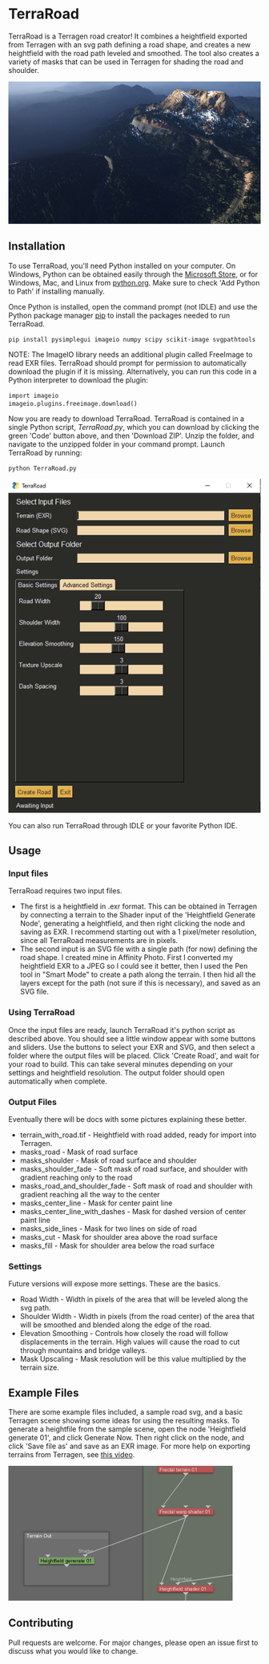 # TerraRoad

TerraRoad is a Terragen road creator!  It combines a heightfield exported from Terragen with an svg path defining a road shape, and creates a new heightfield with the road path leveled and smoothed.  The tool also creates a variety of masks that can be used in Terragen for shading the road and shoulder.  

![Road picture in Terragen](Images/RoadSampleSmall.jpg)

## Installation

To use TerraRoad, you'll need Python installed on your computer.  On Windows, Python can be obtained easily through the [Microsoft Store](https://www.microsoft.com/en-us/p/python-39/9p7qfqmjrfp7), or for Windows, Mac, and Linux from [python.org](https://www.python.org/downloads/).  Make sure to check 'Add Python to Path' if installing manually.

Once Python is installed, open the command prompt (not IDLE) and use the Python package manager [pip](https://pip.pypa.io/en/stable/) to install the packages needed to run TerraRoad.

```bash
pip install pysimplegui imageio numpy scipy scikit-image svgpathtools
```

NOTE: The ImageIO library needs an additional plugin called FreeImage to read EXR files.  TerraRoad should prompt for permission to automatically download the plugin if it is missing.  Alternatively, you can run this code in a Python interpreter to download the plugin:

```
import imageio
imageio.plugins.freeimage.download()
```

Now you are ready to download TerraRoad.  TerraRoad is contained in a single Python script, *TerraRoad.py*, which you can download by clicking the green 'Code' button above, and then 'Download ZIP'.  Unzip the folder, and navigate to the unzipped folder in your command prompt.  Launch TerraRoad by running:

```
python TerraRoad.py
```

![TerraRoad UI](Images/UI.PNG)

You can also run TerraRoad through IDLE or your favorite Python IDE.  

## Usage

### Input files
TerraRoad requires two input files.  
* The first is a heightfield in .exr format.  This can be obtained in Terragen 
by connecting a terrain to the Shader input of the 'Heightfield Generate Node', 
generating a heightfield, and then right clicking the node and saving as EXR.
I recommend starting out with a 1 pixel/meter resolution, since all TerraRoad measurements are
in pixels.
* The second input is an SVG file with a single path (for now) defining the road shape.  I created
mine in Affinity Photo.  First I converted my heightfield EXR to a JPEG so I could see it better,
then I used the Pen tool in "Smart Mode" to create a path along the terrain.  I then hid all the layers
except for the path (not sure if this is necessary), and saved as an SVG file.

### Using TerraRoad
Once the input files are ready, launch TerraRoad it's python script as described above.  You should see a little
window appear with some buttons and sliders.  Use the buttons to select your EXR and SVG, and then select a folder
where the output files will be placed.  Click 'Create Road', and wait for your road to build.  This can take several minutes
depending on your settings and heightfield resolution.  The output folder should open automatically when complete.

### Output Files
Eventually there will be docs with some pictures explaining these better.
+ terrain_with_road.tif - Heightfield with road added, ready for import into Terragen.
+ masks_road - Mask of road surface
+ masks_shoulder - Mask of road surface and shoulder
+ masks_shoulder_fade - Soft mask of road surface, and shoulder with gradient reaching only to the road
+ masks_road_and_shoulder_fade - Soft mask of road and shoulder with gradient reaching all the way to the center
+ masks_center_line - Mask for center paint line
+ masks_center_line_with_dashes - Mask for dashed version of center paint line
+ masks_side_lines - Mask for two lines on side of road
+ masks_cut - Mask for shoulder area above the road surface
+ masks_fill - Mask for shoulder area below the road surface

### Settings
Future versions will expose more settings.  These are the basics.
+ Road Width - Width in pixels of the area that will be leveled along the svg path.
+ Shoulder Width - Width in pixels (from the road center) of the area that will be smoothed and blended along the edge of the road.
+ Elevation Smoothing - Controls how closely the road will follow displacements in the terrain.  High values will cause the road to cut through mountains and bridge valleys.
+ Mask Upscaling - Mask resolution will be this value multiplied by the terrain size.

## Example Files

There are some example files included, a sample road svg, and a basic Terragen scene showing some ideas for using the resulting masks.  To generate a heightfile from the sample scene, open the node 'Heightfield generate 01', and click Generate Now.  Then right click on the node, and click 'Save file as' and save as an EXR image.  For more help on exporting terrains from Terragen, see [this video](https://www.youtube.com/watch?v=NTlhqIs89ZI&ab_channel=TerraTuts).

![Heightfield Node](./Images/Tutorial1.PNG)

## Contributing
Pull requests are welcome. For major changes, please open an issue first to discuss what you would like to change.

